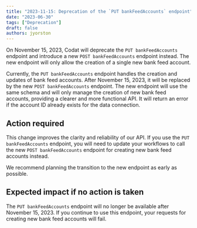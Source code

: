 ```yaml
---
title: "2023-11-15: Deprecation of the `PUT bankFeedAccounts` endpoint"
date: "2023-06-30"
tags: ["Deprecation"]
draft: false
authors: jyorston
---
```


On November 15, 2023, Codat will deprecate the `PUT bankFeedAccounts` endpoint and introduce a new `POST bankFeedAccounts` endpoint instead. The new endpoint will only allow the creation of a single new bank feed account.

<!--truncate-->

Currently, the `PUT bankFeedAccounts` endpoint handles the creation and updates of bank feed accounts. After November 15, 2023, it will be replaced by the new `POST bankFeedAccounts` endpoint. The new endpoint will use the same schema and will only manage the creation of new bank feed accounts, providing a clearer and more functional API. It will return an error if the account ID already exists for the data connection.

## Action required

This change improves the clarity and reliability of our API. If you use the `PUT bankFeedAccounts` endpoint, you will need to update your workflows to call the new `POST bankFeedAccounts` endpoint for creating new bank feed accounts instead.

We recommend planning the transition to the new endpoint as early as possible.

## Expected impact if no action is taken

The `PUT bankFeedAccounts` endpoint will no longer be available after November 15, 2023. If you continue to use this endpoint, your requests for creating new bank feed accounts will fail.
